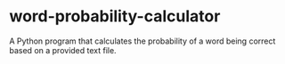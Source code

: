 # word-probability-calculator
A Python program that calculates the probability of a word being correct based on a provided text file.
